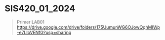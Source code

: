 # SIS420_01_2024

> Primer LAB01 https://drive.google.com/drive/folders/175UumunWG6OJowQqhMIWp-e7LlbVENfG?usp=sharing
